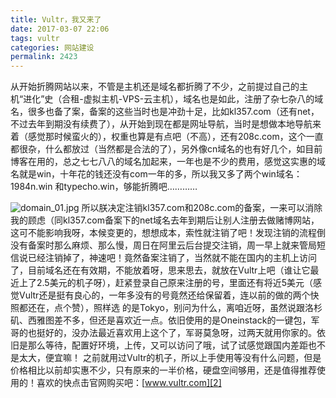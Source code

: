 ```yaml
---
title: Vultr，我又来了
date: 2017-03-07 22:06
tags: vultr
categories: 网站建设
permalink: 2423
---
```


从开始折腾网站以来，不管是主机还是域名都折腾了不少，之前提过自己的主机“进化”史（合租-虚拟主机-VPS-云主机），域名也是如此，注册了杂七杂八的域名，很多也备了案，备案的这些当时也是冲劲十足，比如kl357.com（还有net，不过去年到期没有续费了），从开始到现在都是网址导航，当时是想做本地导航来着（感觉那时候蛮火的），权重也算是有点吧（不高），还有208c.com，这个一直都很杂，什么都放过（当然都是合法的了），另外像cn域名的也有好几个，如目前博客在用的，总之七七八八的域名加起来，一年也是不少的费用，感觉这实惠的域名就是win，十年花的钱还没有com一年的多，所以我又多了两个win域名：1984n.win 和typecho.win，够能折腾吧…………


<!--more-->

![domain_01.jpg][1]
所以朕决定注销kl357.com和208c.com的备案，一来可以消除我的顾虑（同kl357.com备案下的net域名去年到期后让别人注册去做赌博网站，这可不能影响我呀，本候变更的，想想成本，索性就注销了吧！发现注销的流程倒没有备案时那么麻烦、那么慢，周日在阿里云后台提交注销，周一早上就来管局短信说已经注销掉了，神速吧！竟然备案注销了，当然就不能在国内的主机上访问了，目前域名还在有效期，不能放着呀，思来思去，就放在Vultr上吧（谁让它最近上了2.5美元的机子呀），赶紧登录自己原来注册的号，里面还有将近5美元（感觉Vultr还是挺有良心的，一年多没有的号竟然还给保留着，连以前的做的两个快照都还在，点个赞），照样选 的是Tokyo，别问为什么，离咱近呀，虽然说跟洛杉矶、西雅图差不多，但还是喜欢近一点。依旧使用的是Oneinstack的一键包，军哥的也挺好的，没办法最近喜欢用上这个了，军哥莫急呀，过两天就用你家的。依旧是那么等待，配置好环境，上传，又可以访问了哦，试了试感觉跟国内差距也不是太大，便宜嘛！
之前就用过Vultr的机子，所以上手使用等没有什么问题，但是价格相比以前却实惠不少，只有原来的一半价格，硬盘空间够用，还是值得推荐使用的！喜欢的快点击官网购买吧：[www.vultr.com][2]


  [1]: https://cdn.uu126.cn/usr/uploads/2017/03/944089791.jpg
  [2]: https://www.vultr.com/?ref=6826238
